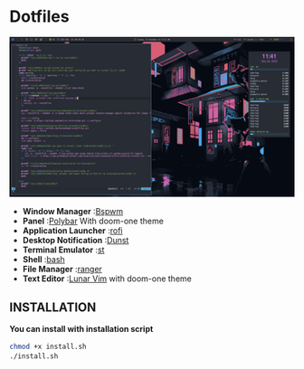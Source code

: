 <div align="justify">
<h1>Dotfiles</h1>
<img alt="" src="showcase.png"/>
<a>
</a>
<div align="left">
  
- **Window Manager** :[Bspwm](https://github.com/baskerville/bspwm)
- **Panel** :[Polybar](https://github.com/adi1090x/polybar-themes) With doom-one theme
- **Application Launcher** :[rofi](https://github.com/adi1090x/rofi/tree/master)
- **Desktop Notification** :[Dunst](https://github.com/dunst-project/dunst)
- **Terminal Emulator** :[st](https://gitlab.com/dwt1/st-distrotube.git)
- **Shell** :[bash](https://gitlab.com/dwt1/dotfiles.git)
- **File Manager** :[ranger](https://github.com/ranger/ranger)
- **Text Editor** :[Lunar Vim](https://github.com/LunarVim/LunarVim) with doom-one theme

<h2>INSTALLATION</h2>

**You can install with installation script**
```sh
chmod +x install.sh
./install.sh
```
